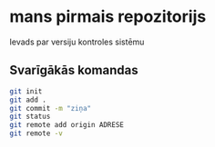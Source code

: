 # mans pirmais repozitorijs

Ievads par versiju kontroles sistēmu

## Svarīgākās komandas
``` bash
git init
git add .
git commit -m "ziņa"
git status
git remote add origin ADRESE
git remote -v

```
